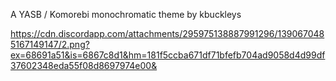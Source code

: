 A YASB / Komorebi monochromatic theme by kbuckleys

https://cdn.discordapp.com/attachments/295975138887991296/1390670485167149147/2.png?ex=68691a51&is=6867c8d1&hm=181f5ccba671df71bfefb704ad9058d4d99df37602348eda55f08d8697974e00&
